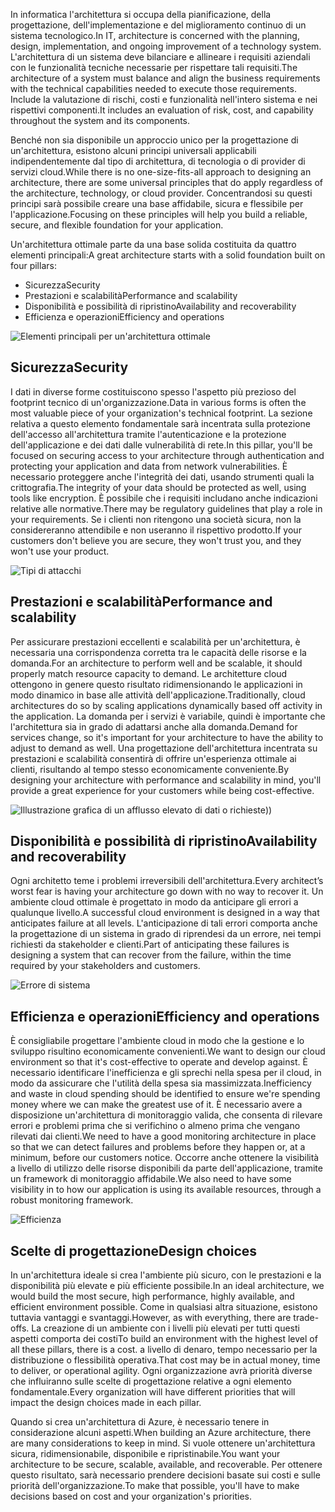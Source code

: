 <span data-ttu-id="1a95c-101">In informatica l'architettura si occupa della pianificazione, della progettazione, dell'implementazione e del miglioramento continuo di un sistema tecnologico.</span><span class="sxs-lookup"><span data-stu-id="1a95c-101">In IT, architecture is concerned with the planning, design, implementation, and ongoing improvement of a technology system.</span></span> <span data-ttu-id="1a95c-102">L'architettura di un sistema deve bilanciare e allineare i requisiti aziendali con le funzionalità tecniche necessarie per rispettare tali requisiti.</span><span class="sxs-lookup"><span data-stu-id="1a95c-102">The architecture of a system must balance and align the business requirements with the technical capabilities needed to execute those requirements.</span></span> <span data-ttu-id="1a95c-103">Include la valutazione di rischi, costi e funzionalità nell'intero sistema e nei rispettivi componenti.</span><span class="sxs-lookup"><span data-stu-id="1a95c-103">It includes an evaluation of risk, cost, and capability throughout the system and its components.</span></span>

<span data-ttu-id="1a95c-104">Benché non sia disponibile un approccio unico per la progettazione di un'architettura, esistono alcuni principi universali applicabili indipendentemente dal tipo di architettura, di tecnologia o di provider di servizi cloud.</span><span class="sxs-lookup"><span data-stu-id="1a95c-104">While there is no one-size-fits-all approach to designing an architecture, there are some universal principles that do apply regardless of the architecture, technology, or cloud provider.</span></span> <span data-ttu-id="1a95c-105">Concentrandosi su questi principi sarà possibile creare una base affidabile, sicura e flessibile per l'applicazione.</span><span class="sxs-lookup"><span data-stu-id="1a95c-105">Focusing on these principles will help you build a reliable, secure, and flexible foundation for your application.</span></span>

<span data-ttu-id="1a95c-106">Un'architettura ottimale parte da una base solida costituita da quattro elementi principali:</span><span class="sxs-lookup"><span data-stu-id="1a95c-106">A great architecture starts with a solid foundation built on four pillars:</span></span>

* <span data-ttu-id="1a95c-107">Sicurezza</span><span class="sxs-lookup"><span data-stu-id="1a95c-107">Security</span></span>
* <span data-ttu-id="1a95c-108">Prestazioni e scalabilità</span><span class="sxs-lookup"><span data-stu-id="1a95c-108">Performance and scalability</span></span>
* <span data-ttu-id="1a95c-109">Disponibilità e possibilità di ripristino</span><span class="sxs-lookup"><span data-stu-id="1a95c-109">Availability and recoverability</span></span>
* <span data-ttu-id="1a95c-110">Efficienza e operazioni</span><span class="sxs-lookup"><span data-stu-id="1a95c-110">Efficiency and operations</span></span>

![Elementi principali per un'architettura ottimale](../media-draft/pillars.png)

## <a name="security"></a><span data-ttu-id="1a95c-112">Sicurezza</span><span class="sxs-lookup"><span data-stu-id="1a95c-112">Security</span></span>

<span data-ttu-id="1a95c-113">I dati in diverse forme costituiscono spesso l'aspetto più prezioso del footprint tecnico di un'organizzazione.</span><span class="sxs-lookup"><span data-stu-id="1a95c-113">Data in various forms is often the most valuable piece of your organization's technical footprint.</span></span> <span data-ttu-id="1a95c-114">La sezione relativa a questo elemento fondamentale sarà incentrata sulla protezione dell'accesso all'architettura tramite l'autenticazione e la protezione dell'applicazione e dei dati dalle vulnerabilità di rete.</span><span class="sxs-lookup"><span data-stu-id="1a95c-114">In this pillar, you'll be focused on securing access to your architecture through authentication and protecting your application and data from network vulnerabilities.</span></span> <span data-ttu-id="1a95c-115">È necessario proteggere anche l'integrità dei dati, usando strumenti quali la crittografia.</span><span class="sxs-lookup"><span data-stu-id="1a95c-115">The integrity of your data should be protected as well, using tools like encryption.</span></span> <span data-ttu-id="1a95c-116">È possibile che i requisiti includano anche indicazioni relative alle normative.</span><span class="sxs-lookup"><span data-stu-id="1a95c-116">There may be regulatory guidelines that play a role in your requirements.</span></span> <span data-ttu-id="1a95c-117">Se i clienti non ritengono una società sicura, non la considereranno attendibile e non useranno il rispettivo prodotto.</span><span class="sxs-lookup"><span data-stu-id="1a95c-117">If your customers don't believe you are secure, they won't trust you, and they won't use your product.</span></span>

![Tipi di attacchi](../media-draft/security.png)

## <a name="performance-and-scalability"></a><span data-ttu-id="1a95c-119">Prestazioni e scalabilità</span><span class="sxs-lookup"><span data-stu-id="1a95c-119">Performance and scalability</span></span>

<span data-ttu-id="1a95c-120">Per assicurare prestazioni eccellenti e scalabilità per un'architettura, è necessaria una corrispondenza corretta tra le capacità delle risorse e la domanda.</span><span class="sxs-lookup"><span data-stu-id="1a95c-120">For an architecture to perform well and be scalable, it should properly match resource capacity to demand.</span></span> <span data-ttu-id="1a95c-121">Le architetture cloud ottengono in genere questo risultato ridimensionando le applicazioni in modo dinamico in base alle attività dell'applicazione.</span><span class="sxs-lookup"><span data-stu-id="1a95c-121">Traditionally, cloud architectures do so by scaling applications dynamically based off activity in the application.</span></span> <span data-ttu-id="1a95c-122">La domanda per i servizi è variabile, quindi è importante che l'architettura sia in grado di adattarsi anche alla domanda.</span><span class="sxs-lookup"><span data-stu-id="1a95c-122">Demand for services change, so it's important for your architecture to have the ability to adjust to demand as well.</span></span> <span data-ttu-id="1a95c-123">Una progettazione dell'architettura incentrata su prestazioni e scalabilità consentirà di offrire un'esperienza ottimale ai clienti, risultando al tempo stesso economicamente conveniente.</span><span class="sxs-lookup"><span data-stu-id="1a95c-123">By designing your architecture with performance and scalability in mind, you'll provide a great experience for your customers while being cost-effective.</span></span>

![Illustrazione grafica di un afflusso elevato di dati o richieste](../media-draft/performance-demand.png)<span data-ttu-id="1a95c-125">)</span><span class="sxs-lookup"><span data-stu-id="1a95c-125">)</span></span>

## <a name="availability-and-recoverability"></a><span data-ttu-id="1a95c-126">Disponibilità e possibilità di ripristino</span><span class="sxs-lookup"><span data-stu-id="1a95c-126">Availability and recoverability</span></span>

<span data-ttu-id="1a95c-127">Ogni architetto teme i problemi irreversibili dell'architettura.</span><span class="sxs-lookup"><span data-stu-id="1a95c-127">Every architect’s worst fear is having your architecture go down with no way to recover it.</span></span> <span data-ttu-id="1a95c-128">Un ambiente cloud ottimale è progettato in modo da anticipare gli errori a qualunque livello.</span><span class="sxs-lookup"><span data-stu-id="1a95c-128">A successful cloud environment is designed in a way that anticipates failure at all levels.</span></span> <span data-ttu-id="1a95c-129">L'anticipazione di tali errori comporta anche la progettazione di un sistema in grado di riprendesi da un errore, nei tempi richiesti da stakeholder e clienti.</span><span class="sxs-lookup"><span data-stu-id="1a95c-129">Part of anticipating these failures is designing a system that can recover from the failure, within the time required by your stakeholders and customers.</span></span>

![Errore di sistema](../media-draft/system-failure.png)

## <a name="efficiency-and-operations"></a><span data-ttu-id="1a95c-131">Efficienza e operazioni</span><span class="sxs-lookup"><span data-stu-id="1a95c-131">Efficiency and operations</span></span>

<span data-ttu-id="1a95c-132">È consigliabile progettare l'ambiente cloud in modo che la gestione e lo sviluppo risultino economicamente convenienti.</span><span class="sxs-lookup"><span data-stu-id="1a95c-132">We want to design our cloud environment so that it's cost-effective to operate and develop against.</span></span> <span data-ttu-id="1a95c-133">È necessario identificare l'inefficienza e gli sprechi nella spesa per il cloud, in modo da assicurare che l'utilità della spesa sia massimizzata.</span><span class="sxs-lookup"><span data-stu-id="1a95c-133">Inefficiency and waste in cloud spending should be identified to ensure we're spending money where we can make the greatest use of it.</span></span> <span data-ttu-id="1a95c-134">È necessario avere a disposizione un'architettura di monitoraggio valida, che consenta di rilevare errori e problemi prima che si verifichino o almeno prima che vengano rilevati dai clienti.</span><span class="sxs-lookup"><span data-stu-id="1a95c-134">We need to have a good monitoring architecture in place so that we can detect failures and problems before they happen or, at a minimum, before our customers notice.</span></span> <span data-ttu-id="1a95c-135">Occorre anche ottenere la visibilità a livello di utilizzo delle risorse disponibili da parte dell'applicazione, tramite un framework di monitoraggio affidabile.</span><span class="sxs-lookup"><span data-stu-id="1a95c-135">We also need to have some visibility in to how our application is using its available resources, through a robust monitoring framework.</span></span>

![Efficienza](../media-draft/efficiency.png)

## <a name="design-choices"></a><span data-ttu-id="1a95c-137">Scelte di progettazione</span><span class="sxs-lookup"><span data-stu-id="1a95c-137">Design choices</span></span>

<span data-ttu-id="1a95c-138">In un'architettura ideale si crea l'ambiente più sicuro, con le prestazioni e la disponibilità più elevate e più efficiente possibile.</span><span class="sxs-lookup"><span data-stu-id="1a95c-138">In an ideal architecture, we would build the most secure, high performance, highly available, and efficient environment possible.</span></span> <span data-ttu-id="1a95c-139">Come in qualsiasi altra situazione, esistono tuttavia vantaggi e svantaggi.</span><span class="sxs-lookup"><span data-stu-id="1a95c-139">However, as with everything, there are trade-offs.</span></span> <span data-ttu-id="1a95c-140">La creazione di un ambiente con i livelli più elevati per tutti questi aspetti comporta dei costi</span><span class="sxs-lookup"><span data-stu-id="1a95c-140">To build an environment with the highest level of all these pillars, there is a cost.</span></span> <span data-ttu-id="1a95c-141">a livello di denaro, tempo necessario per la distribuzione o flessibilità operativa.</span><span class="sxs-lookup"><span data-stu-id="1a95c-141">That cost may be in actual money, time to deliver, or operational agility.</span></span> <span data-ttu-id="1a95c-142">Ogni organizzazione avrà priorità diverse che influiranno sulle scelte di progettazione relative a ogni elemento fondamentale.</span><span class="sxs-lookup"><span data-stu-id="1a95c-142">Every organization will have different priorities that will impact the design choices made in each pillar.</span></span>

<span data-ttu-id="1a95c-143">Quando si crea un'architettura di Azure, è necessario tenere in considerazione alcuni aspetti.</span><span class="sxs-lookup"><span data-stu-id="1a95c-143">When building an Azure architecture, there are many considerations to keep in mind.</span></span> <span data-ttu-id="1a95c-144">Si vuole ottenere un'architettura sicura, ridimensionabile, disponibile e ripristinabile.</span><span class="sxs-lookup"><span data-stu-id="1a95c-144">You want your architecture to be secure, scalable, available, and recoverable.</span></span> <span data-ttu-id="1a95c-145">Per ottenere questo risultato, sarà necessario prendere decisioni basate sui costi e sulle priorità dell'organizzazione.</span><span class="sxs-lookup"><span data-stu-id="1a95c-145">To make that possible, you'll have to make decisions based on cost and your organization's priorities.</span></span>

